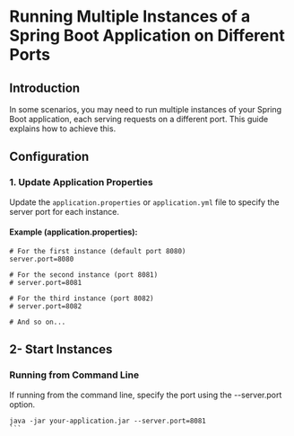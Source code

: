 # Running Multiple Instances of a Spring Boot Application on Different Ports

## Introduction
In some scenarios, you may need to run multiple instances of your Spring Boot application, each serving requests on a different port. This guide explains how to achieve this.

## Configuration
### 1. Update Application Properties
Update the `application.properties` or `application.yml` file to specify the server port for each instance.

#### Example (application.properties):
```properties
# For the first instance (default port 8080)
server.port=8080

# For the second instance (port 8081)
# server.port=8081

# For the third instance (port 8082)
# server.port=8082

# And so on...
```
## 2- Start Instances
### Running from Command Line
If running from the command line, specify the port using the --server.port option.
````
java -jar your-application.jar --server.port=8081
```
